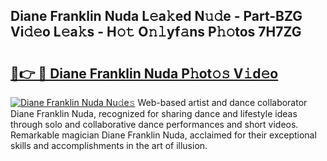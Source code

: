 ## Diane Franklin Nuda L𝚎a𝚔ed N𝚞𝚍e - Part-BZG Vi𝚍𝚎o L𝚎a𝚔s - H𝚘𝚝 O𝚗𝚕yf𝚊ns P𝚑𝚘tos 7H7ZG

# <h2><a href="http://kfaccw7.oniu.top/?m=Diane+Franklin+Nuda">🔗👉 🔴 Diane Franklin Nuda P𝚑ot𝚘𝚜 V𝚒d𝚎o</a></h2>

[![Diane Franklin Nuda Nu𝚍e𝚜](https://i.imgur.com/0qMVB7G.gif)](http://kfaccw7.oniu.top/?m=Diane+Franklin+Nuda)
Web-based artist and dance collaborator Diane Franklin Nuda, recognized for sharing dance and lifestyle ideas through solo and collaborative dance performances and short videos. Remarkable magician Diane Franklin Nuda, acclaimed for their exceptional skills and accomplishments in the art of illusion.  
